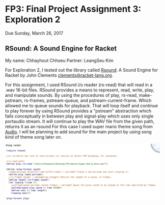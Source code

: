 # FP3: Final Project Assignment 3: Exploration 2
Due Sunday, March 26, 2017

## RSound: A Sound Engine for Racket
My name: Chhayhout Chhoeu 
Partner: LeangSeu Kim

For Exploration 2, I tested out the library called [Rsound]: A Sound Engine for Racket by John Clements <clements@racket-lang.org>. 

For this assignment, I used RSound i/o reader (rs-read) that will read in a .wav 16-bit files. RSound provides a means to represent, read, write, play, and manipulate sounds. By using the procedures of play, rs-read, make-pstream, rs-frames, pstream-queue, and pstream-current-frame. Which allowed me to queue sounds for playback. That will loop itself and continue to play forever by using RSound provides a "pstream" abstraction which falls conceptually in between play and signal-play which uses only single portaudio stream. It will continue to play the WAV file from the given path, returns it as an rsound For this case I used super mario theme song from [Audio]. I will be planning to add sound for the main project by using song kind of theme song later on. 
    
![Code](/code.png?raw=true "Code for FP3")


<!-- Links -->
[Audio]: https://archive.org/details/SuperMarioBros.ThemeMusic
[Rsound]: https://docs.racket-lang.org/rsound/index.html

